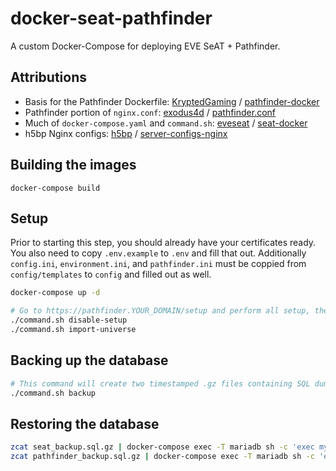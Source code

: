 # docker-seat-pathfinder
A custom Docker-Compose for deploying EVE SeAT + Pathfinder.

## Attributions

- Basis for the Pathfinder Dockerfile: [KryptedGaming](https://github.com/KryptedGaming) / [pathfinder-docker](https://github.com/KryptedGaming/pathfinder-docker)
- Pathfinder portion of `nginx.conf`: [exodus4d](https://github.com/exodus4d) / [pathfinder.conf](https://gist.github.com/exodus4d/791f2742e6b2ee5ef481)
- Much of `docker-compose.yaml` and `command.sh`: [eveseat](https://github.com/eveseat) / [seat-docker](https://github.com/eveseat/seat-docker)
- h5bp Nginx configs: [h5bp](https://github.com/h5bp) / [server-configs-nginx](https://github.com/h5bp/server-configs-nginx)

## Building the images
```
docker-compose build
```

## Setup
Prior to starting this step, you should already have your certificates ready. You also need to copy `.env.example` to `.env` and fill that out. Additionally `config.ini`, `environment.ini`, and `pathfinder.ini` must be coppied from `config/templates` to `config` and filled out as well.
```bash
docker-compose up -d

# Go to https://pathfinder.YOUR_DOMAIN/setup and perform all setup, then return to this point.
./command.sh disable-setup
./command.sh import-universe
```

## Backing up the database
```bash
# This command will create two timestamped .gz files containing SQL dumps into the working directory
./command.sh backup
```

## Restoring the database
```bash
zcat seat_backup.sql.gz | docker-compose exec -T mariadb sh -c 'exec mysql "seat" -u"$MYSQL_USER" -p"$MYSQL_PASSWORD"'
zcat pathfinder_backup.sql.gz | docker-compose exec -T mariadb sh -c 'exec mysql "pathfinder" -u"$MYSQL_USER" -p"$MYSQL_PASSWORD"'
```